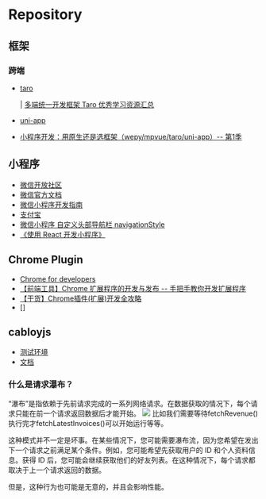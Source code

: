 # Repository

## 框架

### 跨端
- [taro](https://taro.zone/)

  | [多端统一开发框架 Taro 优秀学习资源汇总](https://github.com/NervJS/awesome-taro)

- [uni-app](https://uniapp.dcloud.net.cn/)

- [小程序开发：用原生还是选框架（wepy/mpvue/taro/uni-app）-- 第1季](https://ask.dcloud.net.cn/article/35947)

## 小程序
- [微信开放社区](https://developers.weixin.qq.com/community/develop/mixflow)
- [微信官方文档](https://developers.weixin.qq.com/miniprogram/dev/index.html)
- [微信小程序开发指南](https://developers.weixin.qq.com/ebook?action=get_post_info&token=935589521&volumn=1&lang=zh_CN&book=miniprogram&docid=0008aeea9a8978ab0086a685851c0a)
- [支付宝](https://open.alipay.com/channel/miniIndex.htm)
- [微信小程序 自定义头部导航栏 navigationStyle](https://www.jianshu.com/p/7393c800ba09)
- [《使用 React 开发小程序》](https://github.com/remaxjs/remax)

## Chrome Plugin
- [Chrome for developers](https://developer.chrome.com/docs/extensions?hl=zh-cn)
- [【前端工具】Chrome 扩展程序的开发与发布 -- 手把手教你开发扩展程序](https://www.cnblogs.com/coco1s/p/8004510.html)
- [【干货】Chrome插件(扩展)开发全攻略](https://www.cnblogs.com/liuxianan/p/chrome-plugin-develop.html)
- []


## cabloyjs
- [测试环境](https://test.cabloy.com/)
- [文档](https://cabloy.com/zh-cn/)

### 什么是请求瀑布？
“瀑布”是指依赖于先前请求完成的一系列网络请求。在数据获取的情况下，每个请求只能在前一个请求返回数据后才能开始。
<img src="https://nextjs.org/_next/image?url=%2Flearn%2Fdark%2Fsequential-parallel-data-fetching.png&w=3840&q=75"/>
比如我们需要等待fetchRevenue()执行完才fetchLatestInvoices()可以开始运行等等。

这种模式并不一定是坏事。在某些情况下，您可能需要瀑布流，因为您希望在发出下一个请求之前满足某个条件。例如，您可能希望先获取用户的 ID 和个人资料信息。获得 ID 后，您可能会继续获取他们的好友列表。在这种情况下，每个请求都取决于上一个请求返回的数据。

但是，这种行为也可能是无意的，并且会影响性​​能。